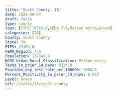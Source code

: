 ```yaml
---
title: "Scott County, IA"
date: 2021-06-04
draft: false
type: county
tags: [FIPS:19163.0,FEMA:7.0,Medium metro,Green]
categories: [IA]
County: Scott County
State: IA
FIPS: 19163.0
FEMA_Region: 7.0
Population: 172943.0
NCHS_Urban_Rural_Classification: Medium metro
Tests_in_prior_14_days: 5334.0
Fourteen_day_test_rate_per_100000: 3084.0
Percent_Positivity_in_prior_14_days: 0.037
Level: Green
url: /states/IA/scott-county
---
```



